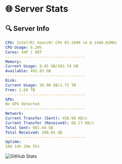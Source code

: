 # 🌐 Server Stats
## 🔍 Server Info
```yaml
CPU: Intel(R) Xeon(R) CPU E5-2699 v4 @ 1400.81MHz
CPU Usage: 6.20%
Cores: 44P | 88T
-----------------------------------
Memory:
Current Usage: 8.45 GB/503.74 GB
Available: 491.83 GB
-----------------------------------
Disk:
Current Usage: 30.90 GB/1.71 TB
Free: 1.60 TB
-----------------------------------
GPU:
No GPU detected
-----------------------------------
Network:
Current Transfer (Sent): 458.98 KB/s
Current Transfer (Received): 68.27 KB/s
Total Sent: 981.94 GB
Total Received: 200.05 GB
-----------------------------------
Uptime:
18d 14h 26m 55s
```
![GitHub Stats](https://img.shields.io/badge/Updated-2025-05-08_07:35:43-blue)